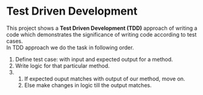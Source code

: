 # Test Driven Development
This project shows a <b>Test Driven Development (TDD)</b> approach of writing a code which demonstrates the significance of writing code according to test cases.
</br>In TDD approach we do the task in following order.
1. Define test case: with input and expected output for a method.
2. Write logic for that particular method.
3. 
   1. If expected ouput matches with output of our method, move on.
   2. Else make changes in logic till the output matches.
